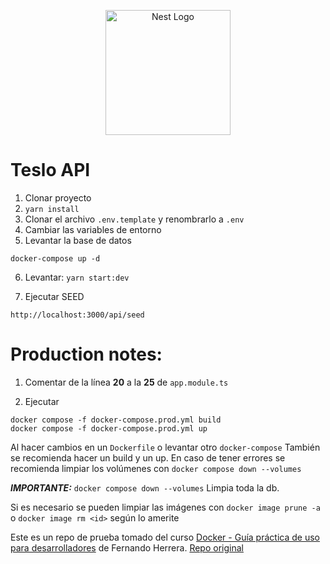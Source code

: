 <p align="center">
  <a href="http://nestjs.com/" target="blank"><img src="https://nestjs.com/img/logo-small.svg" width="200" alt="Nest Logo" /></a>
</p>


# Teslo API

1. Clonar proyecto
2. ```yarn install```
3. Clonar el archivo ```.env.template``` y renombrarlo a ```.env```
4. Cambiar las variables de entorno
5. Levantar la base de datos
```
docker-compose up -d
```

6. Levantar: ```yarn start:dev```

7. Ejecutar SEED 
```
http://localhost:3000/api/seed
```



# Production notes:
1. Comentar de la línea **20** a la **25** de ```app.module.ts```

2. Ejecutar
```
docker compose -f docker-compose.prod.yml build
docker compose -f docker-compose.prod.yml up
```
Al hacer cambios en un ```Dockerfile``` o levantar otro ```docker-compose```
También se recomienda hacer un build y un up.
En caso de tener errores se recomienda limpiar los volúmenes con ```docker compose down --volumes```

***IMPORTANTE:*** ```docker compose down --volumes``` Limpia toda la db.

Si es necesario se pueden limpiar las imágenes con ```docker image prune -a``` o ```docker image rm <id>``` según lo amerite

Este es un repo de prueba tomado del curso [Docker - Guía práctica de uso para desarrolladores](https://www.udemy.com/course/docker-guia-practica/) de Fernando Herrera.
[Repo original](https://github.com/Klerith/docker-teslo-shop)